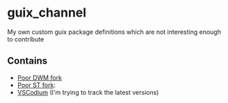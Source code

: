 # guix_channel
My own custom guix package definitions which are not interesting enough to contribute

## Contains
- [Poor DWM fork](https://github.com/brandhout/poor_dwm_fork)
- [Poor ST fork](https://github.com/brandhout/poor_st_fork):
- [VSCodium](https://github.com/VSCodium/vscodium) (I'm trying to track the latest versions)
